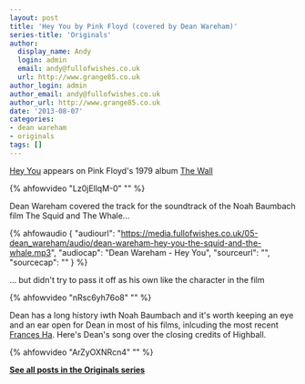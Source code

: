 ```yaml
---
layout: post
title: 'Hey You by Pink Floyd (covered by Dean Wareham)'
series-title: 'Originals'
author:
  display_name: Andy
  login: admin
  email: andy@fullofwishes.co.uk
  url: http://www.grange85.co.uk
author_login: admin
author_email: andy@fullofwishes.co.uk
author_url: http://www.grange85.co.uk
date: '2013-08-07'
categories:
- dean wareham
- originals
tags: []
---
```

<p><a href="http://en.wikipedia.org/wiki/Hey_You_%28Pink_Floyd_song%29">Hey You</a> appears on Pink Floyd's 1979 album <a href="http://en.wikipedia.org/wiki/The_Wall">The Wall</a> </p>
{% ahfowvideo "Lz0jEllqM-0" "" %}
<p>Dean Wareham covered the track for the soundtrack of the Noah Baumbach film The Squid and The Whale...</p>

 {% ahfowaudio {
  "audiourl": "https://media.fullofwishes.co.uk/05-dean_wareham/audio/dean-wareham-hey-you-the-squid-and-the-whale.mp3",
  "audiocap": "Dean Wareham - Hey You",
  "sourceurl": "",
  "sourcecap": ""
  } %}

<p>... but didn't try to pass it off as his own like the character in the film<br />
</p>
{% ahfowvideo "nRsc6yh76o8" "" %}
<p>Dean has a long history iwth Noah Baumbach and it's worth keeping an eye and an ear open for Dean in most of his films, inlcuding the most recent <a href="/2013/06/20/new-dean-britta-track-on-the-frances-ha-soundtrack/" title="New Dean & Britta track on the Frances Ha soundtrack">Frances Ha</a>. Here's Dean's song over the closing credits of Highball.</p>
{% ahfowvideo "ArZyOXNRcn4" "" %}
<p><strong><a href="/category/originals/" title="List: Originals">See all posts in the Originals series</a></strong></p>
